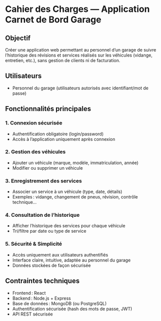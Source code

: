 # Cahier des Charges — Application Carnet de Bord Garage

## Objectif
Créer une application web permettant au personnel d’un garage de suivre l’historique des révisions et services réalisés sur les véhicules (vidange, entretien, etc.), sans gestion de clients ni de facturation.

## Utilisateurs
- Personnel du garage (utilisateurs autorisés avec identifiant/mot de passe)

## Fonctionnalités principales

### 1. Connexion sécurisée
- Authentification obligatoire (login/password)
- Accès à l’application uniquement après connexion

### 2. Gestion des véhicules
- Ajouter un véhicule (marque, modèle, immatriculation, année)
- Modifier ou supprimer un véhicule

### 3. Enregistrement des services
- Associer un service à un véhicule (type, date, détails)
- Exemples : vidange, changement de pneus, révision, contrôle technique…

### 4. Consultation de l’historique
- Afficher l’historique des services pour chaque véhicule
- Tri/filtre par date ou type de service

### 5. Sécurité & Simplicité
- Accès uniquement aux utilisateurs authentifiés
- Interface claire, intuitive, adaptée au personnel du garage
- Données stockées de façon sécurisée

## Contraintes techniques
- Frontend : React
- Backend : Node.js + Express
- Base de données : MongoDB (ou PostgreSQL)
- Authentification sécurisée (hash des mots de passe, JWT)
- API REST sécurisée
